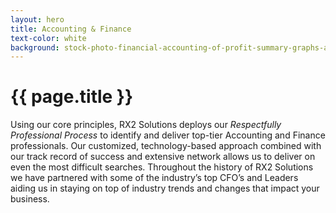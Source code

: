 ```yaml
---
layout: hero
title: Accounting & Finance
text-color: white
background: stock-photo-financial-accounting-of-profit-summary-graphs-analysis-the-business-plan-at-the-meeting-and-736987234.jpg
---
```

# {{ page.title }}
Using our core principles, RX2 Solutions deploys our _Respectfully Professional Process_ to identify and deliver top-tier Accounting and Finance professionals.  Our customized, technology-based approach combined with our track record of success and extensive network allows us to deliver on even the most difficult searches.   Throughout the history of RX2 Solutions we have partnered with some of the industry’s top CFO’s and Leaders aiding us in staying on top of industry trends and changes that impact your business. 
